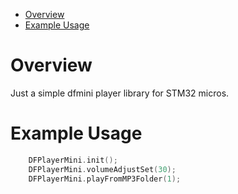 - [Overview](#overview)
- [Example Usage](#example-usage)

# Overview
Just a simple dfmini player library for STM32 micros. 

# Example Usage
```c
    DFPlayerMini.init();
    DFPlayerMini.volumeAdjustSet(30);
    DFPlayerMini.playFromMP3Folder(1);
```
